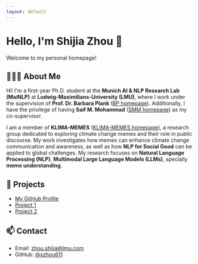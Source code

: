 ```yaml
---
layout: default
---
```


# Hello, I'm Shijia Zhou 👋

Welcome to my personal homepage!

## 👩🏻‍💻 About Me
Hi! I'm a first-year Ph.D. student at the **Munich AI & NLP Research Lab (MaiNLP)** at **Ludwig-Maximilians-University (LMU)**, where I work under the supervision of **Prof. Dr. Barbara Plank** ([BP homepage](https://bplank.github.io/)). Additionally, I have the privilege of having **Saif M. Mohammad** ([SMM homepage](https://www.saifmohammad.com/)) as my co-supervisor.

I am a member of **KLIMA-MEMES** ([KLIMA-MEMES homepage](https://klimamemes.ifkw.lmu.de/)), a research group dedicated to exploring climate change memes and their role in public discourse. My work investigates how memes can enhance climate change communication and awareness, as well as how **NLP for Social Good** can be applied to global challenges. My research focuses on **Natural Language Processing (NLP)**, **Multimodal Large Language Models (LLMs)**, specially **meme understanding**.

## 🚀 Projects
- [My GitHub Profile](https://github.com/szhou611)
- [Project 1](#)
- [Project 2](#)

## 📫 Contact
- Email: zhou.shijia@lmu.com
- GitHub: [@szhou611](https://github.com/szhou611)